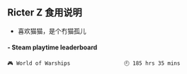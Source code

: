 ## Ricter Z 食用说明
- 喜欢猫猫，是个冇猫孤儿

<!-- steam-box start -->
#### - Steam playtime leaderboard
```text
🎮 World of Warships                 🕘 185 hrs 35 mins
```
<!-- Powered by https://github.com/YouEclipse/steam-box . -->
<!-- steam-box end -->

